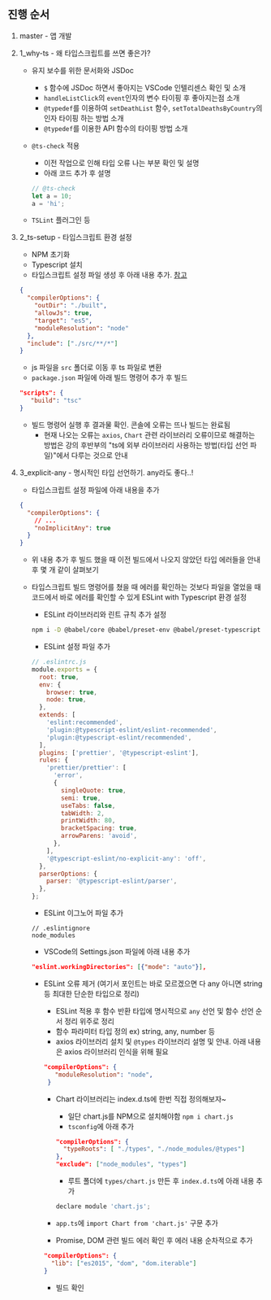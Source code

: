 ## 진행 순서

1. master - 앱 개발
2. 1_why-ts - 왜 타입스크립트를 쓰면 좋은가?

   - 유지 보수를 위한 문서화와 JSDoc
     - `$` 함수에 JSDoc 하면서 좋아지는 VSCode 인텔리센스 확인 및 소개
     - `handleListClick`의 `event`인자의 변수 타이핑 후 좋아지는점 소개
     - `@typedef`를 이용하여 `setDeathList` 함수, `setTotalDeathsByCountry`의 인자 타이핑 하는 방법 소개
     - `@typedef`를 이용한 API 함수의 타이핑 방법 소개
   - `@ts-check` 적용

     - 이전 작업으로 인해 타입 오류 나는 부분 확인 및 설명
     - 아래 코드 추가 후 설명

     ```js
     // @ts-check
     let a = 10;
     a = 'hi';
     ```

   - `TSLint` 플러그인 등

3. 2_ts-setup - 타입스크립트 환경 설정

   - NPM 초기화
   - Typescript 설치
   - 타입스크립트 설정 파일 생성 후 아래 내용 추가. [참고](https://www.typescriptlang.org/docs/handbook/migrating-from-javascript.html)

   ```json
   {
     "compilerOptions": {
       "outDir": "./built",
       "allowJs": true,
       "target": "es5",
       "moduleResolution": "node"
     },
     "include": ["./src/**/*"]
   }
   ```

   - js 파일을 `src` 폴더로 이동 후 ts 파일로 변환
   - `package.json` 파일에 아래 빌드 명령어 추가 후 빌드

   ```json
   "scripts": {
      "build": "tsc"
   }
   ```

   - 빌드 명령어 실행 후 결과물 확인. 콘솔에 오류는 뜨나 빌드는 완료됨
     - 현재 나오는 오류는 `axios`, `Chart` 관련 라이브러리 오류이므로 해결하는 방법은 강의 후반부의 "ts에 외부 라이브러리 사용하는 방법(타입 선언 파일)"에서 다루는 것으로 안내

4. 3_explicit-any - 명시적인 타입 선언하기. any라도 좋다..!

   - 타입스크립트 설정 파일에 아래 내용을 추가

   ```json
   {
     "compilerOptions": {
       // ...
       "noImplicitAny": true
     }
   }
   ```

   - 위 내용 추가 후 빌드 했을 때 이전 빌드에서 나오지 않았던 타입 에러들을 안내 후 몇 개 같이 살펴보기
   - 타입스크립트 빌드 명령어를 쳤을 때 에러를 확인하는 것보다 파일을 열었을 때 코드에서 바로 에러를 확인할 수 있게 ESLint with Typescript 환경 설정

     - ESLint 라이브러리와 린트 규칙 추가 설정

     ```bash
     npm i -D @babel/core @babel/preset-env @babel/preset-typescript @typescript-eslint/eslint-plugin @typescript-eslint/parser eslint prettier eslint-plugin-prettier
     ```

     - ESLint 설정 파일 추가

     ```js
     // .eslintrc.js
     module.exports = {
       root: true,
       env: {
         browser: true,
         node: true,
       },
       extends: [
         'eslint:recommended',
         'plugin:@typescript-eslint/eslint-recommended',
         'plugin:@typescript-eslint/recommended',
       ],
       plugins: ['prettier', '@typescript-eslint'],
       rules: {
         'prettier/prettier': [
           'error',
           {
             singleQuote: true,
             semi: true,
             useTabs: false,
             tabWidth: 2,
             printWidth: 80,
             bracketSpacing: true,
             arrowParens: 'avoid',
           },
         ],
         '@typescript-eslint/no-explicit-any': 'off',
       },
       parserOptions: {
         parser: '@typescript-eslint/parser',
       },
     };
     ```

     - ESLint 이그노어 파일 추가

     ```
     // .eslintignore
     node_modules
     ```

     - VSCode의 Settings.json 파일에 아래 내용 추가

     ```json
     "eslint.workingDirectories": [{"mode": "auto"}],
     ```

     - ESLint 오류 제거 (여기서 포인트는 바로 모르겠으면 다 any 아니면 string 등 최대한 단순한 타입으로 정리)

       - ESLint 적용 후 함수 반환 타입에 명시적으로 `any` 선언 및 함수 선언 순서 정리 위주로 정리
       - 함수 파라미터 타입 정의 ex) string, any, number 등
       - axios 라이브러리 설치 및 `@types` 라이브러리 설명 및 안내. 아래 내용은 axios 라이브러리 인식을 위해 필요

       ```json
       "compilerOptions": {
          "moduleResolution": "node",
        }
       ```

       - Chart 라이브러리는 index.d.ts에 한번 직접 정의해보자~

         - 일단 chart.js를 NPM으로 설치해야함 `npm i chart.js`
         - `tsconfig`에 아래 추가

         ```json
         "compilerOptions": {
           "typeRoots": [ "./types", "./node_modules/@types"]
         },
         "exclude": ["node_modules", "types"]
         ```

         - 루트 폴더에 `types/chart.js` 만든 후 `index.d.ts`에 아래 내용 추가

         ```js
         declare module 'chart.js';
         ```

       - `app.ts`에 `import Chart from 'chart.js'` 구문 추가
       - Promise, DOM 관련 빌드 에러 확인 후 에러 내용 순차적으로 추가

       ```json
       "compilerOptions": {
         "lib": ["es2015", "dom", "dom.iterable"]
       }
       ```

       - 빌드 확인

